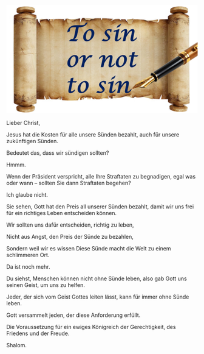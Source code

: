 ![Video cover image](../cover.jpg "cover photo")

Lieber Christ,

Jesus hat die Kosten für alle unsere Sünden bezahlt, auch für unsere zukünftigen Sünden.

Bedeutet das, dass wir sündigen sollten?

Hmmm.

Wenn der Präsident verspricht, alle Ihre Straftaten zu begnadigen, egal was oder wann – sollten Sie dann Straftaten begehen?

Ich glaube nicht.

Sie sehen, Gott hat den Preis all unserer Sünden bezahlt, damit wir uns frei für ein richtiges Leben entscheiden können.

Wir sollten uns dafür entscheiden, richtig zu leben,

Nicht aus Angst, den Preis der Sünde zu bezahlen,

Sondern weil wir es wissen Diese Sünde macht die Welt zu einem schlimmeren Ort.

Da ist noch mehr.

Du siehst, Menschen können nicht ohne Sünde leben, also gab Gott uns seinen Geist, um uns zu helfen.

Jeder, der sich vom Geist Gottes leiten lässt, kann für immer ohne Sünde leben.

Gott versammelt jeden, der diese Anforderung erfüllt.

Die Voraussetzung für ein ewiges Königreich der Gerechtigkeit, des Friedens und der Freude.

Shalom.